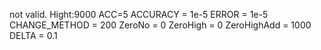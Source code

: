 not valid.
Hight:9000
ACC=5
ACCURACY = 1e-5
ERROR = 1e-5
CHANGE_METHOD = 200
ZeroNo = 0
ZeroHigh = 0
ZeroHighAdd = 1000
DELTA = 0.1

